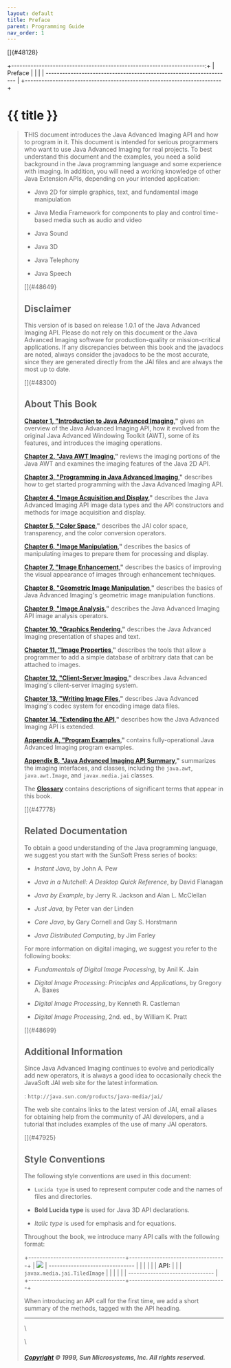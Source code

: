 ```yaml
---
layout: default
title: Preface
parent: Programming Guide
nav_order: 1
---
```


[]{#48128}

+----------------------------------------------------------------------:+
| Preface                                                               |
|                                                                       |
| -------------------------------------------------------------------   |
+-----------------------------------------------------------------------+

# {{ title }}

>
> **T**HIS document introduces the Java Advanced Imaging API and how to
> program in it. This document is intended for serious programmers who
> want to use Java Advanced Imaging for real projects. To best
> understand this document and the examples, you need a solid background
> in the Java programming language and some experience with imaging. In
> addition, you will need a working knowledge of other Java Extension
> APIs, depending on your intended application:
>
> -   Java 2D for simple graphics, text, and fundamental image
>     manipulation
>
> <!-- -->
>
> -   Java Media Framework for components to play and control time-based
>     media such as audio and video
>
> <!-- -->
>
> -   Java Sound
>
> <!-- -->
>
> -   Java 3D
>
> <!-- -->
>
> -   Java Telephony
>
> <!-- -->
>
> -   Java Speech
>
> []{#48649}
>
> Disclaimer
> ----------
>
> This version of  is based on
> release 1.0.1 of the Java Advanced Imaging API. Please do not rely on
> this document or the Java Advanced Imaging software for
> production-quality or mission-critical applications. If any
> discrepancies between this book and the javadocs are noted, always
> consider the javadocs to be the most accurate, since they are
> generated directly from the JAI files and are always the most up to
> date.
>
> []{#48300}
>
> About This Book
> ---------------
>
> **[Chapter 1, \"Introduction to Java Advanced
> Imaging](Introduction.doc.html#47285),\"** gives an overview of the
> Java Advanced Imaging API, how it evolved from the original Java
> Advanced Windowing Toolkit (AWT), some of its features, and introduces
> the imaging operations.
>
> **[Chapter 2, \"Java AWT Imaging](J2D-concepts.doc.html#47285),\"**
> reviews the imaging portions of the Java AWT and examines the imaging
> features of the Java 2D API.
>
> **[Chapter 3, \"Programming in Java Advanced
> Imaging](Programming-environ.doc.html#47285),\"** describes how to get
> started programming with the Java Advanced Imaging API.
>
> **[Chapter 4, \"Image Acquisition and
> Display](Acquisition.doc.html#81550),\"** describes the Java Advanced
> Imaging API image data types and the API constructors and methods for
> image acquisition and display.
>
> **[Chapter 5, \"Color Space](Color.doc.html#47285),\"** describes the
> JAI color space, transparency, and the color conversion operators.
>
> **[Chapter 6, \"Image
> Manipulation](Image-manipulation.doc.html#47285),\"** describes the
> basics of manipulating images to prepare them for processing and
> display.
>
> **[Chapter 7, \"Image Enhancement](Image-enhance.doc.html#47285),\"**
> describes the basics of improving the visual appearance of images
> through enhancement techniques.
>
> **[Chapter 8, \"Geometric Image
> Manipulation](Geom-image-manip.doc.html#51140),\"** describes the
> basics of Java Advanced Imaging\'s geometric image manipulation
> functions.
>
> **[Chapter 9, \"Image Analysis](Analysis.doc.html#55366),\"**
> describes the Java Advanced Imaging API image analysis operators.
>
> **[Chapter 10, \"Graphics Rendering](Graphics.doc.html#51143),\"**
> describes the Java Advanced Imaging presentation of shapes and text.
>
> **[Chapter 11, \"Image Properties](Properties.doc.html#47285),\"**
> describes the tools that allow a programmer to add a simple database
> of arbitrary data that can be attached to images.
>
> **[Chapter 12, \"Client-Server
> Imaging](Client-server.doc.html#47285),\"** describes Java Advanced
> Imaging\'s client-server imaging system.
>
> **[Chapter 13, \"Writing Image Files](Encode.doc.html#47285),\"**
> describes Java Advanced Imaging\'s codec system for encoding image
> data files.
>
> **[Chapter 14, \"Extending the API](Extension.doc.html#47285),\"**
> describes how the Java Advanced Imaging API is extended.
>
> **[Appendix A, \"Program Examples](Examples.doc.html#72446),\"**
> contains fully-operational Java Advanced Imaging program examples.
>
> **[Appendix B, \"Java Advanced Imaging API
> Summary](API-summary.doc.html#72446),\"** summarizes the imaging
> interfaces, and classes, including the `java.awt`, `java.awt.Image`,
> and `javax.media.jai` classes.
>
> The **[Glossary](Glossary.doc.html#47771)** contains descriptions of
> significant terms that appear in this book.
>
> []{#47778}
>
> Related Documentation
> ---------------------
>
> To obtain a good understanding of the Java programming language, we
> suggest you start with the SunSoft Press series of books:
>
> -   *Instant Java*, by John A. Pew
>
> <!-- -->
>
> -   *Java in a Nutchell: A Desktop Quick Reference*, by David Flanagan
>
> <!-- -->
>
> -   *Java by Example*, by Jerry R. Jackson and Alan L. McClellan
>
> <!-- -->
>
> -   *Just Java*, by Peter van der Linden
>
> <!-- -->
>
> -   *Core Java*, by Gary Cornell and Gay S. Horstmann
>
> <!-- -->
>
> -   *Java Distributed Computing*, by Jim Farley
>
> For more information on digital imaging, we suggest you refer to the
> following books:
>
> -   *Fundamentals of Digital Image Processing*, by Anil K. Jain
>
> <!-- -->
>
> -   *Digital Image Processing: Principles and Applications*, by
>     Gregory A. Baxes
>
> <!-- -->
>
> -   *Digital Image Processing*, by Kenneth R. Castleman
>
> <!-- -->
>
> -   *Digital Image Processing*, 2nd. ed., by William K. Pratt
>
> []{#48699}
>
> Additional Information
> ----------------------
>
> Since Java Advanced Imaging continues to evolve and periodically add
> new operators, it is always a good idea to occasionally check the
> JavaSoft JAI web site for the latest information.
>
> :   `http://java.sun.com/products/java-media/jai/`
>
> The web site contains links to the latest version of JAI, email
> aliases for obtaining help from the community of JAI developers, and a
> tutorial that includes examples of the use of many JAI operators.
>
> []{#47925}
>
> Style Conventions
> -----------------
>
> The following style conventions are used in this document:
>
> -   `Lucida type` is used to represent computer code and the names of
>     files and directories.
>
> <!-- -->
>
> -   **Bold Lucida type** is used for Java 3D API declarations.
>
> <!-- -->
>
> -   *Italic type* is used for emphasis and for equations.
>
> Throughout the book, we introduce many API calls with the following
> format:
>
> +-----------------------------------+-----------------------------------+
> | ![](shared/cistine.gif)           | -------------------------------   |
> |                                   |                                   |
> |                                   | **API:**                          |
> |                                   | `javax.media.jai.TiledImage`      |
> |                                   |                                   |
> |                                   | -------------------------------   |
> +-----------------------------------+-----------------------------------+
>
> When introducing an API call for the first time, we add a short
> summary of the methods, tagged with the API heading.
>
> ------------------------------------------------------------------------
>
> \
>
> > > >
> 
>
> \
>
> ##### [Copyright](copyright.html) © 1999, Sun Microsystems, Inc. All rights reserved.

